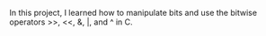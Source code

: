 In this project, I learned how to manipulate bits and use the bitwise operators >>, <<, &, |, and ^ in C.
